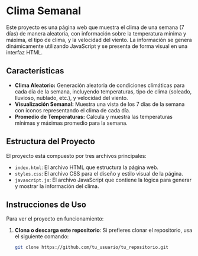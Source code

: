 # Clima Semanal

Este proyecto es una página web que muestra el clima de una semana (7 días) de manera aleatoria, con información sobre la temperatura mínima y máxima, el tipo de clima, y la velocidad del viento. La información se genera dinámicamente utilizando JavaScript y se presenta de forma visual en una interfaz HTML.

## Características

- **Clima Aleatorio:** Generación aleatoria de condiciones climáticas para cada día de la semana, incluyendo temperaturas, tipo de clima (soleado, lluvioso, nublado, etc.), y velocidad del viento.
- **Visualización Semanal:** Muestra una vista de los 7 días de la semana con iconos representando el clima de cada día.
- **Promedio de Temperaturas:** Calcula y muestra las temperaturas mínimas y máximas promedio para la semana.

## Estructura del Proyecto

El proyecto está compuesto por tres archivos principales:

- `index.html`: El archivo HTML que estructura la página web.
- `styles.css`: El archivo CSS para el diseño y estilo visual de la página.
- `javascript.js`: El archivo JavaScript que contiene la lógica para generar y mostrar la información del clima.

## Instrucciones de Uso

Para ver el proyecto en funcionamiento:

1. **Clona o descarga este repositorio**:
   Si prefieres clonar el repositorio, usa el siguiente comando:
   ```bash
   git clone https://github.com/tu_usuario/tu_repositorio.git
